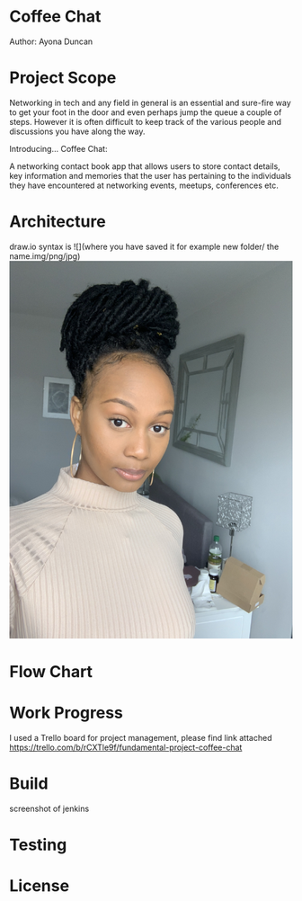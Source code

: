 # Coffee Chat
Author: Ayona Duncan

# Project Scope

Networking in tech and any field in general is an essential and 
sure-fire way to get your foot in the door and even perhaps 
jump the queue a couple of steps. However it is often 
difficult to keep track of the various people and 
discussions you have along the way. 

Introducing... Coffee Chat:

A networking contact book app that 
allows users to store contact details, key 
information and memories that the 
user has pertaining to the individuals they 
have encountered at networking events, meetups,
 conferences etc.
# Architecture
draw.io
syntax is ![](where you have saved it for example new folder/
the name.img/png/jpg)
![](assets/IMG_1337.jpeg)


# Flow Chart


# Work Progress
I used a Trello board for project management,
please find link attached https://trello.com/b/rCXTle9f/fundamental-project-coffee-chat

# Build 
screenshot of jenkins

# Testing

# License 


#